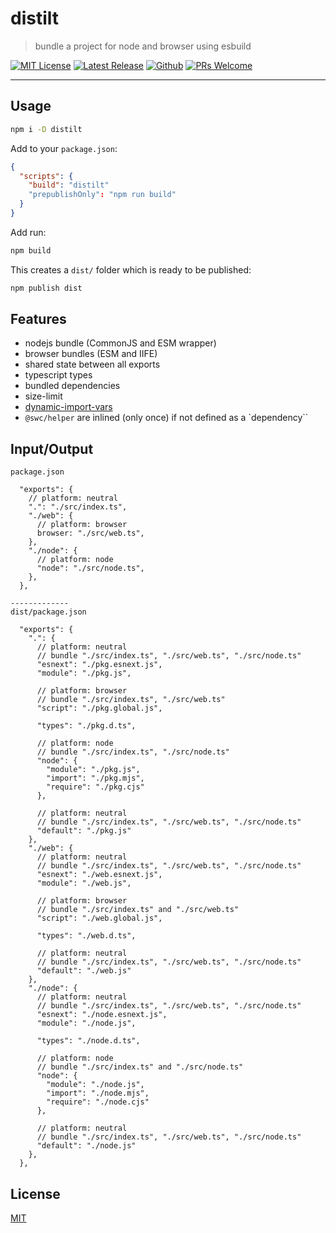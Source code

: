 # distilt

> bundle a project for node and browser using esbuild

[![MIT License](https://badgen.net/github/license/sastan/distilt)](https://github.com/sastan/distilt/blob/main/LICENSE)
[![Latest Release](https://flat.badgen.net/npm/v/distilt?icon=npm&label)](https://www.npmjs.com/package/distilt)
[![Github](https://flat.badgen.net/badge/icon/sastan%2Fdistilt?icon=github&label)](https://github.com/sastan/distilt)
[![PRs Welcome](https://flat.badgen.net/badge/PRs/welcome/purple)](http://makeapullrequest.com)

---

## Usage

```sh
npm i -D distilt
```

Add to your `package.json`:

```json
{
  "scripts": {
    "build": "distilt"
    "prepublishOnly": "npm run build"
  }
}
```

Add run:

```sh
npm build
```

This creates a `dist/` folder which is ready to be published:

```sh
npm publish dist
```

## Features

- nodejs bundle (CommonJS and ESM wrapper)
- browser bundles (ESM and IIFE)
- shared state between all exports
- typescript types
- bundled dependencies
- size-limit
- [dynamic-import-vars](https://github.com/rollup/plugins/tree/master/packages/dynamic-import-vars)
- `@swc/helper` are inlined (only once) if not defined as a `dependency``

## Input/Output

```
package.json

  "exports": {
    // platform: neutral
    ".": "./src/index.ts",
    "./web": {
      // platform: browser
      browser: "./src/web.ts",
    },
    "./node": {
      // platform: node
      "node": "./src/node.ts",
    },
  },

-------------
dist/package.json

  "exports": {
    ".": {
      // platform: neutral
      // bundle "./src/index.ts", "./src/web.ts", "./src/node.ts"
      "esnext": "./pkg.esnext.js",
      "module": "./pkg.js",

      // platform: browser
      // bundle "./src/index.ts", "./src/web.ts"
      "script": "./pkg.global.js",

      "types": "./pkg.d.ts",
      
      // platform: node
      // bundle "./src/index.ts", "./src/node.ts"
      "node": {
        "module": "./pkg.js",
        "import": "./pkg.mjs",
        "require": "./pkg.cjs"
      },

      // platform: neutral
      // bundle "./src/index.ts", "./src/web.ts", "./src/node.ts"
      "default": "./pkg.js"
    },
    "./web": {
      // platform: neutral
      // bundle "./src/index.ts", "./src/web.ts", "./src/node.ts"
      "esnext": "./web.esnext.js",
      "module": "./web.js",

      // platform: browser
      // bundle "./src/index.ts" and "./src/web.ts"
      "script": "./web.global.js",

      "types": "./web.d.ts",

      // platform: neutral
      // bundle "./src/index.ts", "./src/web.ts", "./src/node.ts"
      "default": "./web.js"
    },
    "./node": {
      // platform: neutral
      // bundle "./src/index.ts", "./src/web.ts", "./src/node.ts"
      "esnext": "./node.esnext.js",
      "module": "./node.js",

      "types": "./node.d.ts",

      // platform: node
      // bundle "./src/index.ts" and "./src/node.ts"
      "node": {
        "module": "./node.js",
        "import": "./node.mjs",
        "require": "./node.cjs"
      },

      // platform: neutral
      // bundle "./src/index.ts", "./src/web.ts", "./src/node.ts"
      "default": "./node.js"
    },
  },
```

## License

[MIT](https://github.com/sastan/distilt/blob/main/LICENSE)
